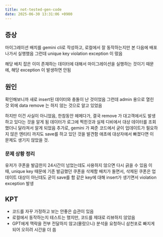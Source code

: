 ```yaml
---
title: not-tested-gen-code
date: 2025-06-30 13:31:06 +0900
---
```


## 증상
마이그레이션 배치를 gemini cli로 작성하고, 로컬에서 잘 동작하는지만 본 다음에 배포나가서 실행했음
그런데 unique key violation exception 이 떴음

해당 배치 잡은 이미 존재하는 데이터에 대해서 마이그레이션을 실행하는 것이기 때문에, 해당 exception 이 발생하면 안됨

## 원인

확인해보니까 새로 insert된 데이터와 충돌이 난 것이었음
그런데 admin 용으로 열린 것 외에 data remove 는 하지 않는 것으로 알고 있었음

하지만 이건 사실이 아니었음, 한참동안 헤메다가, 결국 remove 가 대고객에서도 발생하고 있다는 것을 알게 됨
데이터가 로그에 찍힌것과 실제 디비에서 대상 데이터를 조회했더니 달라져서 알게 되었음
추가로, gemini 가 짜준 코드에서 굳이 업데이트가 필요하지 않은 엔티티 까지도 save를 하고 있던 것을 발견함
애초에 대상자에서 빠졌다면 이 문제도 생기지 않았을 것.

### 문제 상황 정리

유저가 쿠폰을 발급한지 24시간이 넘었는데도 사용하지 않으면 다시 긁을 수 있음
이 때, unique key 때문에 기존 발급했던 쿠폰을 삭제함
배치가 돌면서, 삭제된 쿠폰은 업데이트 대상이 아닌데도 굳이 save를 함
같은 key에 대해 insert가 생기면서 violation exception 발생

## KPT

- 코드를 자꾸 가정하고 보는 안좋은 습관이 있음
- 로컬에서 동작하는지 테스트는 했지만, 코드를 제대로 리뷰하지 않았음
- GPT에게 맥락을 전부 전달하지 않고(몰랐으니) 분석을 요청하니 삼천포로 빠지게 되어 오히려 시간을 더 씀
